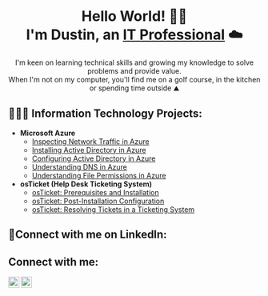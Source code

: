 

<h1 align="center">Hello World! 👋🏽<br>
I'm Dustin, an <a href="https://www.linkedin.com/in/dustinbalugay/">IT Professional</a> ☁️</h1>

<p align="center">I'm keen on learning technical skills and growing my knowledge to solve problems and provide value. <br>
When I'm not on my computer, you'll find me on a golf course, in the kitchen or spending time outside ⛰️</p>

<h2>👨🏽‍💻 Information Technology Projects:</h2>

- <b>Microsoft Azure</b>
  - [Inspecting Network Traffic in Azure](https://github.com/dustinct/network-protocols)
  - [Installing Active Directory in Azure](https://github.com/dustinct/install-ad)
  - [Configuring Active Directory in Azure](https://github.com/dustinct/configure-ad)
  - [Understanding DNS in Azure](https://github.com/dustinct/intuition-dns)
  - [Understanding File Permissions in Azure](https://github.com/dustinct/file-permissions)
- <b>osTicket (Help Desk Ticketing System)</b>
  - [osTicket: Prerequisites and Installation](https://github.com/dustinct/osticket-prereqs)
  - [osTicket: Post-Installation Configuration](https://github.com/dustinct/post-install-config)
  - [osTicket: Resolving Tickets in a Ticketing System](https://github.com/dustinct/ticket-lifecycle)

<h2>🤳Connect with me on LinkedIn:</h2>

<h2>Connect with me:</h2>

[<img align="left" alt="Josh | LinkedIn" width="22px" src="https://cdn.jsdelivr.net/npm/simple-icons@v3/icons/linkedin.svg" />][linkedin]
[<img align="left" alt="Josh | Instagram" width="22px" src="https://cdn.jsdelivr.net/npm/simple-icons@v3/icons/instagram.svg" />][instagram]

[instagram]: https://www.instagram.com/dustinbts
[linkedin]: https://www.linkedin.com/in/dustinbalugay/

